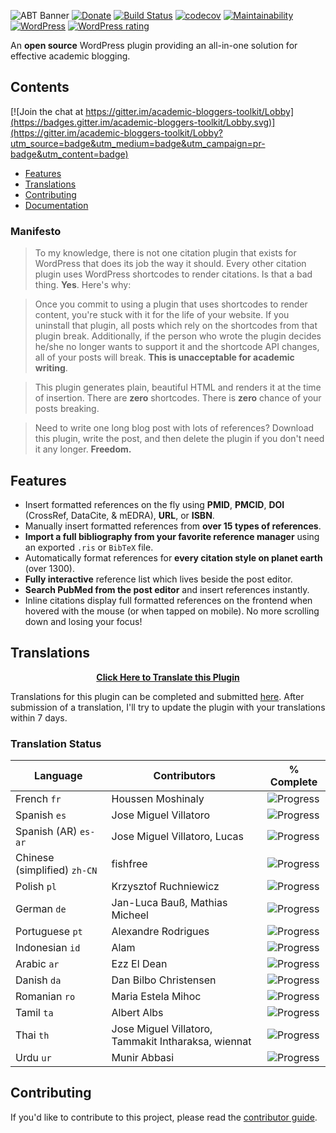 ![ABT Banner](http://i.imgur.com/UxBG7NB.png)
[![Donate](https://img.shields.io/badge/%E2%9D%A4-donate-brightgreen.svg)](https://donorbox.org/academic-bloggers-toolkit)
[![Build Status](https://travis-ci.org/dsifford/academic-bloggers-toolkit.svg?branch=master)](https://travis-ci.org/dsifford/academic-bloggers-toolkit)
[![codecov](https://codecov.io/gh/dsifford/academic-bloggers-toolkit/branch/master/graph/badge.svg)](https://codecov.io/gh/dsifford/academic-bloggers-toolkit)
[![Maintainability](https://api.codeclimate.com/v1/badges/76a0035688f8197c0f9a/maintainability)](https://codeclimate.com/github/dsifford/academic-bloggers-toolkit/maintainability)
[![WordPress](https://img.shields.io/wordpress/plugin/dt/academic-bloggers-toolkit.svg?maxAge=2592000)](https://wordpress.org/plugins/academic-bloggers-toolkit/)
[![WordPress rating](https://img.shields.io/wordpress/plugin/r/academic-bloggers-toolkit.svg?maxAge=2592000)](https://wordpress.org/plugins/academic-bloggers-toolkit/) 

An **open source** WordPress plugin providing an all-in-one solution for effective academic blogging.

## Contents

[![Join the chat at https://gitter.im/academic-bloggers-toolkit/Lobby](https://badges.gitter.im/academic-bloggers-toolkit/Lobby.svg)](https://gitter.im/academic-bloggers-toolkit/Lobby?utm_source=badge&utm_medium=badge&utm_campaign=pr-badge&utm_content=badge)

- [Features](#features)
- [Translations](#translations)
- [Contributing](#contributing)
- [Documentation](https://github.com/dsifford/academic-bloggers-toolkit/wiki)

### Manifesto

> To my knowledge, there is not one citation plugin that exists for WordPress that does its job the way it should. Every other citation plugin uses WordPress shortcodes to render citations. Is that a bad thing. **Yes**. Here's why:

> Once you commit to using a plugin that uses shortcodes to render content, you're stuck with it for the life of your website. If you uninstall that plugin, all posts which rely on the shortcodes from that plugin break. Additionally, if the person who wrote the plugin decides he/she no longer wants to support it and the shortcode API changes, all of your posts will break. **This is unacceptable for academic writing**.

> This plugin generates plain, beautiful HTML and renders it at the time of insertion. There are **zero** shortcodes. There is **zero** chance of your posts breaking.

> Need to write one long blog post with lots of references? Download this plugin, write the post, and then delete the plugin if you don't need it any longer. **Freedom.**

## Features
- Insert formatted references on the fly using **PMID**, **PMCID**, **DOI** (CrossRef, DataCite, & mEDRA), **URL**, or **ISBN**.
- Manually insert formatted references from **over 15 types of references**.
- **Import a full bibliography from your favorite reference manager** using an exported `.ris` or `BibTeX` file.
- Automatically format references for **every citation style on planet earth** (over 1300).
- **Fully interactive** reference list which lives beside the post editor.
- **Search PubMed from the post editor** and insert references instantly.
- Inline citations display full formatted references on the frontend when hovered with the mouse (or when tapped on mobile). No more scrolling down and losing your focus!

## Translations

<p align="center"><a href="https://poeditor.com/join/project/PGYLKWQM5h"><strong>Click Here to Translate this Plugin</strong></a></p>

Translations for this plugin can be completed and submitted [here](https://poeditor.com/join/project/PGYLKWQM5h). After submission of a translation, I'll try to update the plugin with your translations within 7 days.

### Translation Status

<!-- TRANSLATION_STATUS_START -->
Language | Contributors | % Complete
-------- | ------------ | ----------
French `fr` | Houssen Moshinaly | ![Progress](http://progressed.io/bar/92)
Spanish `es` | Jose Miguel Villatoro | ![Progress](http://progressed.io/bar/87)
Spanish (AR) `es-ar` | Jose Miguel Villatoro, Lucas | ![Progress](http://progressed.io/bar/87)
Chinese (simplified) `zh-CN` | fishfree | ![Progress](http://progressed.io/bar/85)
Polish `pl` | Krzysztof Ruchniewicz | ![Progress](http://progressed.io/bar/82)
German `de` | Jan-Luca Bauß, Mathias Micheel | ![Progress](http://progressed.io/bar/81)
Portuguese `pt` | Alexandre Rodrigues | ![Progress](http://progressed.io/bar/50)
Indonesian `id` | Alam | ![Progress](http://progressed.io/bar/32)
Arabic `ar` | Ezz El Dean | ![Progress](http://progressed.io/bar/17)
Danish `da` | Dan Bilbo Christensen | ![Progress](http://progressed.io/bar/0)
Romanian `ro` | Maria Estela Mihoc | ![Progress](http://progressed.io/bar/0)
Tamil `ta` | Albert Albs | ![Progress](http://progressed.io/bar/0)
Thai `th` | Jose Miguel Villatoro, Tammakit Intharaksa, wiennat | ![Progress](http://progressed.io/bar/0)
Urdu `ur` | Munir Abbasi | ![Progress](http://progressed.io/bar/0)
<!-- TRANSLATION_STATUS_END -->

## Contributing

If you'd like to contribute to this project, please read the [contributor guide](https://github.com/dsifford/academic-bloggers-toolkit/blob/master/CONTRIBUTING.md).
